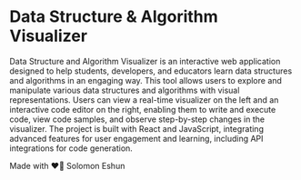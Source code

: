 # Data Structure &amp; Algorithm Visualizer

Data Structure and Algorithm Visualizer is an interactive web application designed to help students, developers, and educators learn data structures and algorithms in an engaging way. This tool allows users to explore and manipulate various data structures and algorithms with visual representations. Users can view a real-time visualizer on the left and an interactive code editor on the right, enabling them to write and execute code, view code samples, and observe step-by-step changes in the visualizer. The project is built with React and JavaScript, integrating advanced features for user engagement and learning, including API integrations for code generation.

Made with ❤️‍🔥 Solomon Eshun
